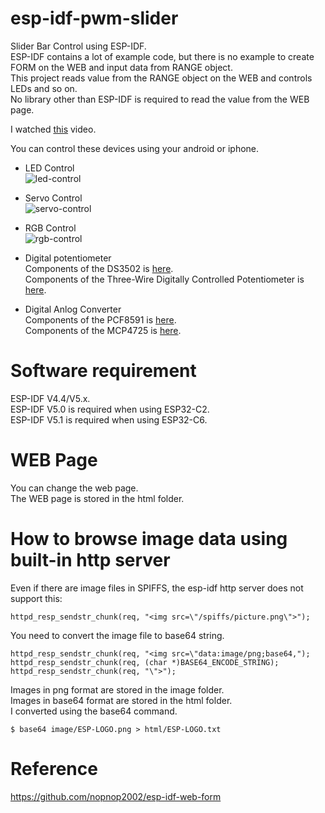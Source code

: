 # esp-idf-pwm-slider
Slider Bar Control using ESP-IDF.   
ESP-IDF contains a lot of example code, but there is no example to create FORM on the WEB and input data from RANGE object.   
This project reads value from the RANGE object on the WEB and controls LEDs and so on.   
No library other than ESP-IDF is required to read the value from the WEB page.   

I watched [this](https://www.youtube.com/watch?v=s-NFdMXA0H4&t=167s) video.   

You can control these devices using your android or iphone.

- LED Control   
![led-control](https://user-images.githubusercontent.com/6020549/135770897-e17f9b45-86ee-4c94-aa90-eb4b1ce1305d.jpg)

- Servo Control   
![servo-control](https://user-images.githubusercontent.com/6020549/135770904-915448e9-3ad1-40dd-be85-d91a06e1a0c6.jpg)

- RGB Control   
![rgb-control](https://user-images.githubusercontent.com/6020549/135774278-5a4021da-3f9e-4300-a872-4d82cfc2a53d.jpg)

- Digital potentiometer   
Components of the DS3502 is [here](https://github.com/UncleRus/esp-idf-lib/tree/master/components/ds3502).   
Components of the Three-Wire Digitally Controlled Potentiometer is [here](https://github.com/nopnop2002/esp-idf-x9c103).   

- Digital Anlog Converter   
Components of the PCF8591 is [here](https://github.com/UncleRus/esp-idf-lib/tree/master/components/pcf8591).   
Components of the MCP4725 is [here](https://github.com/UncleRus/esp-idf-lib/tree/master/components/mcp4725).   

# Software requirement
ESP-IDF V4.4/V5.x.   
ESP-IDF V5.0 is required when using ESP32-C2.   
ESP-IDF V5.1 is required when using ESP32-C6.   

# WEB Page
You can change the web page.   
The WEB page is stored in the html folder.   

# How to browse image data using built-in http server   
Even if there are image files in SPIFFS, the esp-idf http server does not support this:   
```
httpd_resp_sendstr_chunk(req, "<img src=\"/spiffs/picture.png\">");
```

You need to convert the image file to base64 string.   
```
httpd_resp_sendstr_chunk(req, "<img src=\"data:image/png;base64,");
httpd_resp_sendstr_chunk(req, (char *)BASE64_ENCODE_STRING);
httpd_resp_sendstr_chunk(req, "\">");
```

Images in png format are stored in the image folder.   
Images in base64 format are stored in the html folder.   
I converted using the base64 command.   
```
$ base64 image/ESP-LOGO.png > html/ESP-LOGO.txt
```

# Reference
https://github.com/nopnop2002/esp-idf-web-form

